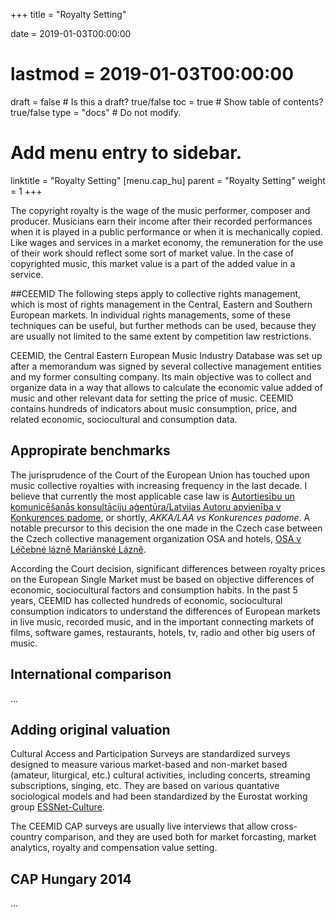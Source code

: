 +++
title = "Royalty Setting"

date = 2019-01-03T00:00:00
# lastmod = 2019-01-03T00:00:00

draft = false  # Is this a draft? true/false
toc = true  # Show table of contents? true/false
type = "docs"  # Do not modify.

# Add menu entry to sidebar.
linktitle = "Royalty Setting"
[menu.cap_hu]
  parent = "Royalty Setting"
  weight = 1
+++

The copyright royalty is the wage of the music performer, composer and producer. Musicians earn their income after their recorded performances when it is played in a public performance or when it is mechanically copied.   Like wages and services in a market economy, the remuneration for the use of their work should reflect some sort of market value.  In the case of copyrighted music, this market value is a part of the added value in a service. 

##CEEMID
The following steps apply to collective rights management, which is most of rights management in the Central, Eastern and Southern European markets.  In individual rights managements, some of these techniques can be useful, but further methods can be used, because they are usually not limited to the same extent by competition law restrictions.

CEEMID, the Central Eastern European Music Industry Database was set up after a memorandum was signed by several collective management entities and my former consulting company.  Its main objective was to collect and organize data in a way that allows to calculate the economic value added of music and other relevant data for setting the price of music. CEEMID contains hundreds of indicators about music consumption, price, and related economic, sociocultural and consumption data.

## Appropirate benchmarks

The jurisprudence of the Court of the European Union has touched upon music collective royalties with increasing frequency in the last decade.  I believe that currently the most applicable case law is [Autortiesību un komunicēšanās konsultāciju aģentūra/Latvijas Autoru apvienība v Konkurences padome](http://curia.europa.eu/juris/document/document.jsf?text=&docid=194436&pageIndex=0&doclang=EN&mode=lst&dir=&occ=first&part=1&cid=273330), or shortly, _AKKA/LAA vs Konkurences padome_. A notable precursor to this decision the one made in the Czech case between the Czech collective management organization OSA and hotels, [OSA v Léčebné lázně Mariánské Lázně]( http://curia.europa.eu/juris/liste.jsf?oqp=&for=&mat=or&lgrec=en&jge=&td=%3BALL&jur=C%2CT%2CF&num=C-351%252F12&page=1&dates=&pcs=Oor&lg=&pro=&nat=or&cit=none%252CC%252CCJ%252CR%252C2008E%252C%252C%252C%252C%252C%252C%252C%252C%252C%252Ctrue%252Cfalse%252Cfalse&language=en&avg=&cid=1996526). 

According the Court decision, significant differences between royalty prices on the European Single Market must be based on objective differences of economic, sociocultural factors and consumption habits.  In the past 5 years, CEEMID has collected hundreds of economic, sociocultural consumption indicators to understand the differences of European markets in live music, recorded music, and in the important connecting markets of films, software games, restaurants, hotels, tv, radio and other big users of music. 

## International comparison

...

## Adding original valuation

Cultural Access and Participation Surveys are standardized surveys designed to measure various market-based and non-market based (amateur, liturgical, etc.) cultural activities, including concerts, streaming subscriptions, singing, etc.  They are based on various quantative sociological models and had been standardized by the Eurostat working group [ESSNet-Culture](http://ec.europa.eu/assets/eac/culture/library/reports/ess-net-report_en.pdf).

The CEEMID CAP surveys are usually live interviews that allow cross-country comparison, and they are used both for market forcasting, market analytics, royalty and compensation value setting. 


## CAP Hungary 2014

...

